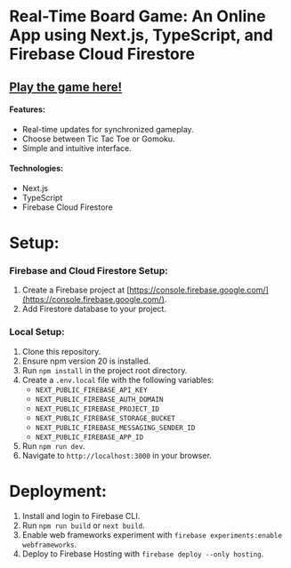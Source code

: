 # Real-Time Board Game: An Online App using Next.js, TypeScript, and Firebase Cloud Firestore

## [Play the game here!](https://tictactoe-gomoku-online.web.app)

#### Features:

- Real-time updates for synchronized gameplay.
- Choose between Tic Tac Toe or Gomoku.
- Simple and intuitive interface.
#### Technologies:

- Next.js
- TypeScript
- Firebase Cloud Firestore
# Setup: 
### Firebase and Cloud Firestore Setup:

1. Create a Firebase project at [https://console.firebase.google.com/](https://console.firebase.google.com/).
2. Add Firestore database to your project.

### Local Setup:

1. Clone this repository.
2. Ensure npm version 20 is installed.
3. Run `npm install` in the project root directory.
4. Create a `.env.local` file with the following variables:
    - `NEXT_PUBLIC_FIREBASE_API_KEY`
    - `NEXT_PUBLIC_FIREBASE_AUTH_DOMAIN`
    - `NEXT_PUBLIC_FIREBASE_PROJECT_ID`
    - `NEXT_PUBLIC_FIREBASE_STORAGE_BUCKET`
    - `NEXT_PUBLIC_FIREBASE_MESSAGING_SENDER_ID`
    - `NEXT_PUBLIC_FIREBASE_APP_ID`
5. Run `npm run dev`.
6. Navigate to `http://localhost:3000` in your browser.

# Deployment:

1. Install and login to Firebase CLI.
2. Run `npm run build` or `next build`.
3. Enable web frameworks experiment with `firebase experiments:enable webframeworks`.
4. Deploy to Firebase Hosting with `firebase deploy --only hosting`.